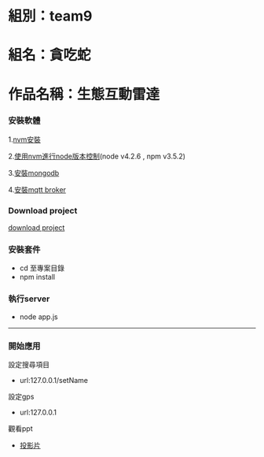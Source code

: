 # 組別：team9

# 組名：貪吃蛇

# 作品名稱：生態互動雷達

### 安裝軟體

1.[nvm安裝](https://www.liquidweb.com/kb/how-to-install-nvm-node-version-manager-for-node-js-on-ubuntu-12-04-lts/)

2.[使用nvm進行node版本控制](http://icarus4.logdown.com/posts/175092-nodejs-installation-guide)(node v4.2.6 , npm v3.5.2)

3.[安裝mongodb](http://www.arthurtoday.com/2011/04/ubuntu-mongodb.html)

4.[安裝mqtt broker](https://my.oschina.net/u/2306127/blog/370549)


### Download project
[download project](https://github.com/IscomOnline/2016102930-tbn-hackathon-team9)


### 安裝套件

* cd 至專案目錄
* npm install


### 執行server
* node app.js

---

### 開始應用

設定搜尋項目
* url:127.0.0.1/setName

設定gps
* url:127.0.0.1

觀看ppt
* [投影片](https://docs.google.com/presentation/d/1j33eGLBGyqC-cjoI0CLJErg3KdwUxi-_chIaeko1ZlE/edit?usp=sharing)
